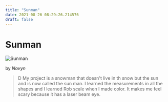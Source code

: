 ```yaml
---
title: "Sunman"
date: 2021-08-26 08:29:26.214576
draft: false
---
```


# Sunman

![Sunman](../images/a177db14-0671-11ec-a7fe-1e00f30e0089.png)

by *Novyn*



> D My project is a snowman that doesn't live in th snow but the sun and is now called the sun man. I learned the measurements in all the shapes and I learned Rob scale when I made color. It makes me feel scary because it has a laser beam eye.